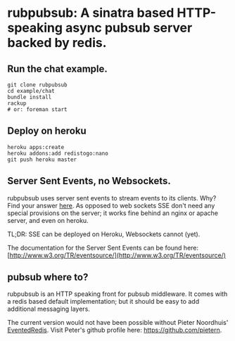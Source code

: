 # rubpubsub: A sinatra based HTTP-speaking async pubsub server backed by redis.

## Run the chat example.

    git clone rubpubsub
    cd example/chat
    bundle install
    rackup
    # or: foreman start

## Deploy on heroku

    heroku apps:create
    heroku addons:add redistogo:nano
    git push heroku master
  
## Server Sent Events, no Websockets.

rubpubsub uses server sent events to stream events to its clients. Why?
Find your answer [here](http://www.html5rocks.com/en/tutorials/eventsource/basics/).
As opposed to web sockets SSE don't need any special provisions on the server;
it works fine behind an nginx or apache server, and even on heroku.  

TL;DR: SSE can be deployed on Heroku, Websockets cannot (yet).

The documentation for the Server Sent Events can be found here: [http://www.w3.org/TR/eventsource/](http://www.w3.org/TR/eventsource/)

## pubsub where to?

rubpubsub is an HTTP speaking front for pubsub middleware. It comes with a
redis based default implementation; but it should be easy to add additional
messaging layers.

The current version would not have been possible without Pieter Noordhuis' 
[EventedRedis](https://gist.github.com/352068). Visit Peter's github profile here: https://github.com/pietern.
